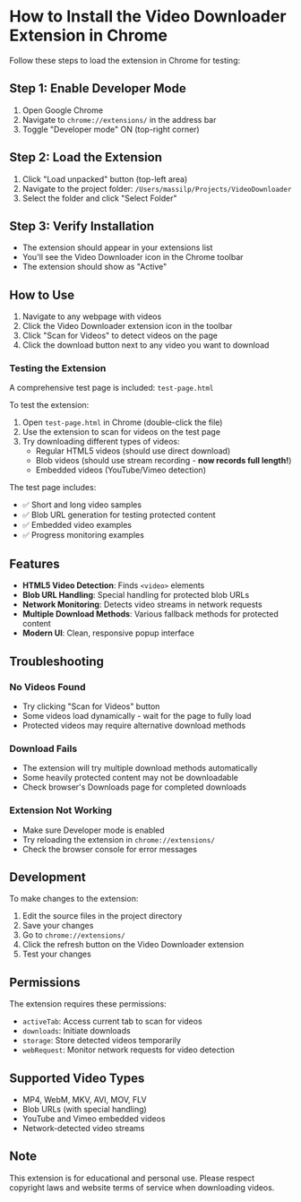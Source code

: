 # How to Install the Video Downloader Extension in Chrome

Follow these steps to load the extension in Chrome for testing:

## Step 1: Enable Developer Mode

1. Open Google Chrome
2. Navigate to `chrome://extensions/` in the address bar
3. Toggle "Developer mode" ON (top-right corner)

## Step 2: Load the Extension

1. Click "Load unpacked" button (top-left area)
2. Navigate to the project folder: `/Users/massilp/Projects/VideoDownloader`
3. Select the folder and click "Select Folder"

## Step 3: Verify Installation

- The extension should appear in your extensions list
- You'll see the Video Downloader icon in the Chrome toolbar
- The extension should show as "Active"

## How to Use

1. Navigate to any webpage with videos
2. Click the Video Downloader extension icon in the toolbar
3. Click "Scan for Videos" to detect videos on the page
4. Click the download button next to any video you want to download

### Testing the Extension

A comprehensive test page is included: `test-page.html`

To test the extension:
1. Open `test-page.html` in Chrome (double-click the file)
2. Use the extension to scan for videos on the test page
3. Try downloading different types of videos:
   - Regular HTML5 videos (should use direct download)
   - Blob videos (should use stream recording - **now records full length!**)
   - Embedded videos (YouTube/Vimeo detection)

The test page includes:
- ✅ Short and long video samples
- ✅ Blob URL generation for testing protected content
- ✅ Embedded video examples
- ✅ Progress monitoring examples

## Features

- **HTML5 Video Detection**: Finds `<video>` elements
- **Blob URL Handling**: Special handling for protected blob URLs
- **Network Monitoring**: Detects video streams in network requests
- **Multiple Download Methods**: Various fallback methods for protected content
- **Modern UI**: Clean, responsive popup interface

## Troubleshooting

### No Videos Found
- Try clicking "Scan for Videos" button
- Some videos load dynamically - wait for the page to fully load
- Protected videos may require alternative download methods

### Download Fails
- The extension will try multiple download methods automatically
- Some heavily protected content may not be downloadable
- Check browser's Downloads page for completed downloads

### Extension Not Working
- Make sure Developer mode is enabled
- Try reloading the extension in `chrome://extensions/`
- Check the browser console for error messages

## Development

To make changes to the extension:

1. Edit the source files in the project directory
2. Save your changes
3. Go to `chrome://extensions/`
4. Click the refresh button on the Video Downloader extension
5. Test your changes

## Permissions

The extension requires these permissions:
- `activeTab`: Access current tab to scan for videos
- `downloads`: Initiate downloads
- `storage`: Store detected videos temporarily
- `webRequest`: Monitor network requests for video detection

## Supported Video Types

- MP4, WebM, MKV, AVI, MOV, FLV
- Blob URLs (with special handling)
- YouTube and Vimeo embedded videos
- Network-detected video streams

## Note

This extension is for educational and personal use. Please respect copyright laws and website terms of service when downloading videos.
